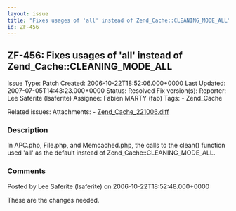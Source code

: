 ```yaml
---
layout: issue
title: "Fixes usages of 'all' instead of Zend_Cache::CLEANING_MODE_ALL"
id: ZF-456
---
```


ZF-456: Fixes usages of 'all' instead of Zend\_Cache::CLEANING\_MODE\_ALL
-------------------------------------------------------------------------

 Issue Type: Patch Created: 2006-10-22T18:52:06.000+0000 Last Updated: 2007-07-05T14:43:23.000+0000 Status: Resolved Fix version(s): 
 Reporter:  Lee Saferite (lsaferite)  Assignee:  Fabien MARTY (fab)  Tags: - Zend\_Cache
 
 Related issues: 
 Attachments: - [Zend\_Cache\_221006.diff](/issues/secure/attachment/10112/Zend_Cache_221006.diff)
 
### Description

In APC.php, File.php, and Memcached.php, the calls to the clean() function used 'all' as the default instead of Zend\_Cache::CLEANING\_MODE\_ALL.

 

 

### Comments

Posted by Lee Saferite (lsaferite) on 2006-10-22T18:52:48.000+0000

These are the changes needed.

 

 